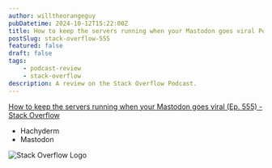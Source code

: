 ```yaml
---
author: willtheorangeguy
pubDatetime: 2024-10-12T15:22:00Z
title: How to keep the servers running when your Mastodon goes viral Podcast Review
postSlug: stack-overflow-555
featured: false
draft: false
tags:
    - podcast-review
    - stack-overflow
description: A review on the Stack Overflow Podcast.
---
```


[How to keep the servers running when your Mastodon goes viral (Ep. 555) - Stack Overflow](https://stackoverflow.blog/2023/03/31/how-to-keep-the-servers-running-when-your-mastodon-goes-viral/)

- Hachyderm
- Mastodon

![Stack Overflow Logo](https://is1-ssl.mzstatic.com/image/thumb/Podcasts116/v4/6d/32/15/6d32155b-12ec-8d15-2f76-256e8e7f8dcf/mza_16949506039235574720.jpg/270x270bb.webp)

